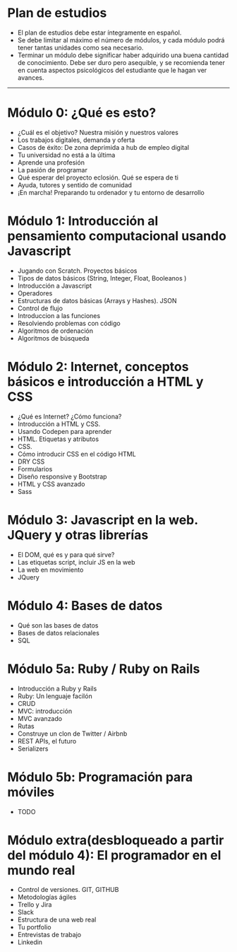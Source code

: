 # Plan de estudios 

- El plan de estudios debe estar íntegramente en español.
- Se debe limitar al máximo el número de módulos, y cada módulo podrá tener tantas unidades como sea necesario.
- Terminar un módulo debe significar haber adquirido una buena cantidad de conocimiento. Debe ser duro pero asequible, y se recomienda tener en cuenta aspectos psicológicos del estudiante que le hagan ver avances.
--------

# Módulo 0: ¿Qué es esto?

  - ¿Cuál es el objetivo? Nuestra misión y nuestros valores
  - Los trabajos digitales, demanda y oferta
  - Casos de éxito: De zona deprimida a hub de empleo digital
  - Tu universidad no está a la última
  - Aprende una profesión
  - La pasión de programar
  - Qué esperar del proyecto eclosión. Qué se espera de ti
  - Ayuda, tutores y sentido de comunidad
  - ¡En marcha! Preparando tu ordenador y tu entorno de desarrollo

# Módulo 1: Introducción al pensamiento computacional usando Javascript

  - Jugando con Scratch. Proyectos básicos
  - Tipos de datos básicos (String, Integer, Float, Booleanos ) 
  - Introducción a Javascript
  - Operadores
  - Estructuras de datos básicas (Arrays y Hashes). JSON
  - Control de flujo
  - Introduccion a las funciones
  - Resolviendo problemas con código
  - Algoritmos de ordenación
  - Algoritmos de búsqueda

# Módulo 2: Internet, conceptos básicos e introducción a HTML y CSS

  - ¿Qué es Internet? ¿Cómo funciona?
  - Introducción a HTML y CSS.
  - Usando Codepen para aprender
  - HTML. Etiquetas y atributos
  - CSS. 
  - Cómo introducir CSS en el código HTML
  - DRY CSS
  - Formularios
  - Diseño responsive y Bootstrap
  - HTML y CSS avanzado
  - Sass

# Módulo 3: Javascript en la web. JQuery y otras librerías
  - El DOM, qué es y para qué sirve?
  - Las etiquetas script, incluir JS en la web
  - La web en movimiento
  - JQuery
# Módulo 4: Bases de datos
  - Qué son las bases de datos
  - Bases de datos relacionales
  - SQL

# Módulo 5a: Ruby / Ruby on Rails
  - Introducción a Ruby y Rails
  - Ruby: Un lenguaje facilón
  - CRUD
  - MVC: introducción
  - MVC avanzado
  - Rutas
  - Construye un clon de Twitter / Airbnb
  - REST APIs, el futuro
  - Serializers
# Módulo 5b: Programación para móviles
  - TODO

# Módulo extra(desbloqueado a partir del módulo 4): El programador en el mundo real
  - Control de versiones. GIT, GITHUB
  - Metodologías ágiles
  - Trello y Jira
  - Slack
  - Estructura de una web real
  - Tu portfolio
  - Entrevistas de trabajo
  - Linkedin

